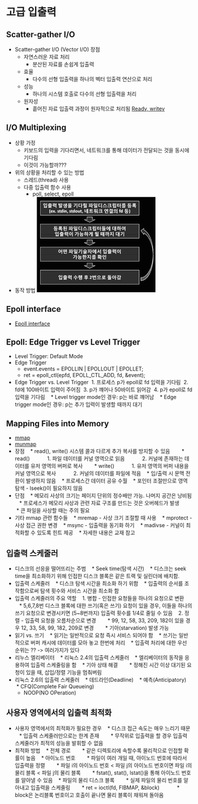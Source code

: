 # 고급 입출력
## Scatter-gather I/O
* Scatter-gather I/O (Vector I/O) 장점
	* 자연스러운 자료 처리
		* 분산된 자료를 손쉽게 입출력
	* 효율
		* 다수의 선형 입출력을 하나의 벡터 입출력 연산으로 처리
	* 성능
		* 하나의 시스템 호출로 다수의 선형 입출력을 처리
	* 원자성
		* 흩어진 자료 입출력 과정이 원자적으로 처리됨
[Readv, writev](./readv_writev "Readv, writev")
## I/O Multiplexing
* 상황 가정
	* 키보드의 입력을 기다리면서, 네트워크를 통해 데이터가 전달되는 것을 동시에 기다림
	* 이것이 가능할까???
* 위의 상황을 처리할 수 있는 방법
	* 스레드(thread) 사용
	* 다중 입출력 함수 사용
		* poll, select, epoll
* 동작 방법
![io_multiplexing](./io_multiplexing.png?raw=true "io_multiplexing")  

## Epoll interface
* [Epoll interface](./epoll "epoll")

## Epoll: Edge Trigger vs Level Trigger
* Level Trigger: Default Mode
* Edge Trigger
  * event.events = EPOLLIN | EPOLLOUT | EPOLLET;
  * ret = epoll_ctl(epfd, EPOLL_CTL_ADD, fd, &event);
* Edge Trigger vs. Level Trigger
  1. 프로세스 p가 epoll로 fd 입력을 기다림
  2. fd에 100바이트 입력이 주어짐
  3. p가 꺠어나 50바이트 읽어감
  4. p가 epoll로 fd 입력을 기다림
    * Level trigger mode인 경우: p는 바로 꺠어남
    * Edge trigger mode인 경우: p는 추가 입력이 발생할 때까지 대기
## Mapping Files into Memory
* [mmap](./mmap "mmap")
* [munmap](./munmap "munmap")
* 장점
    * read(), write() 시스템 콜과 다르게 추가 복사를 방지할 수 있음
        * read()
            1. 파일 데이터를 커널 영역으로 읽음
            2. 커널에 존재하는 데이터를 유저 영역의 버퍼로 복사
        * write()
            1. 유저 영역의 버퍼 내용을 커널 영역으로 복사
            2. 커널의 데이터를 파일에 적음
    * 입/출력 시 문맥 전환이 발생하지 않음
    * 프로세스간 데이터 공유 수월
    * 포인터 조절만으로 영역 탐색 - lseek()이 필요하지 않음
* 단점
    * 메모리 사상의 크기는 페이지 단위의 정수배만 가능. 나머지 공간은 낭비됨
    * 프로세스가 메모리 사상과 관련 자료 구조를 만드는 것은 오버헤드가 발생
        * 큰 파일을 사상할 때는 주의 필요
* 기타 mmap 관련 함수들
    * mremap - 사상 크기 조절할 때 사용
    * mprotect - 사상 접근 권한 변경
    * msync - 입출력을 동기화 하기
    * madivse - 커널이 최적화할 수 있도록 힌트 제공
    * 자세한 내용은 교재 참고
## 입출력 스케줄러
* 디스크의 선응을 떨어뜨리는 주범
    * Seek time(탐색 시간)
    * 디스크는 seek time을 최소화하기 위해 인접한 디스크 블록은 같은 트랙 및 실린더에 배치함.
* 입출력 스케줄러
    * 디스크 탐색 시간을 최소화 하기 위함
    * 입출력의 순서를 조작함으로써 탐색 횟수와 서비스 시간을 최소화 함
* 입출력 스케줄러의 주요 역할
    1. 병합 - 인접한 요청들을 하나의 요청으로 변환
        * 5,6,7,8번 디스크 블록에 대한 쓰기(혹은 쓰기) 요청이 있을 경우, 이들을 하나의 쓰기 요청으로 변경시키면 (5~8번까지) 입출력 횟수를 1/4로 줄일 수 있음
    2. 정렬 - 입출력 요청을 오름차순으로 변경
        * 99, 12, 58, 33, 209, 182이 있을 경우 12, 33, 58, 99, 182, 209로 변경
        * 기아(starvation) 발생 가능
* 읽기 vs. 쓰기
    * 읽기는 일반적으로 요청 즉시 서비스 되어야 함
    * 쓰기는 일반적으로 버퍼 캐시에 데이터를 모아 놓고 한번에 처리
    * 입출력 처리에 대한 우선 순위는 ?? -> 여러가지가 있다
* 리누스 엘리베이터
    * 리눅스 2.4의 입출력 스케줄러
    * 엘리베이터의 동작을 응용하여 입출력 스케줄링을 함
    * 기아 상태 해결
        * 정해진 시간 이상 대기된 요청이 있을 때, 삽입/정렬 기능을 멈춰버림
* 리눅스 2.6의 입출력 스케줄러
    * 데드라인(Deadline)
    * 예측(Anticipatory)
    * CFQ(Complete Fair Queueing)
    * NOOP(NO OPeration)
## 사용자 영역에서의 입출력 최적화
* 사용자 영역에서의 최적화가 필요한 경우
    * 디스크 접근 속도는 매우 느리기 때문
    * 입출력 스케줄러만으로는 한계 존재
        * 무작위로 입출력을 할 경우 입출력 스케줄러가 최적의 성능을 발휘할 수 없음
* 최적화 방법
    * 전체 경로
        * 같은 디렉토리에 속할수록 물리적으로 인접할 확률이 높음
    * 아이노드 번호
        * 파일이 여러 개일 때, 아이노드 번호에 따라서 입출력을 정렬
        * 파일 i의 아이노드 번호 < 파일 j의 아이노드 번호이면 파일 i의 물리 블록 < 파일 j의 물리 블록
        * fstat(), stat(), lstat()을 통해 아이노드 번호를 알아낼 수 있음
    * 파일의 물리 디스크 블록
        * 실제 파일의 물리 번호를 알아내고 입출력을 스케줄링
        * ret = ioctl(fd, FIBMAP, &block)
            * block은 논리블록 번호이고 호출이 끝나면 물리 블록이 채워져 돌아옴
